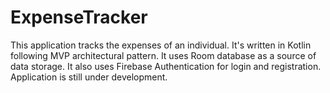 # ExpenseTracker

This application tracks the expenses of an individual. It's written in Kotlin following MVP architectural pattern.
It uses Room database as a source of data storage. It also uses Firebase Authentication for login and registration.
Application is still under development.
